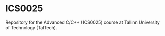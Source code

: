 # ICS0025
 
Repository for the Advanced C/C++ (ICS0025) course at Tallinn University of Technology (TalTech).
